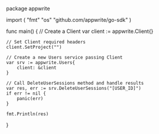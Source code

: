 package appwrite

import (
    "fmt"
    "os"
    "github.com/appwrite/go-sdk"
)

func main() {
    // Create a Client
    var client := appwrite.Client{}

    // Set Client required headers
    client.SetProject("")

    // Create a new Users service passing Client
    var srv := appwrite.Users{
        client: &client
    }

    // Call DeleteUserSessions method and handle results
    var res, err := srv.DeleteUserSessions("[USER_ID]")
    if err != nil {
        panic(err)
    }

    fmt.Println(res)
}
